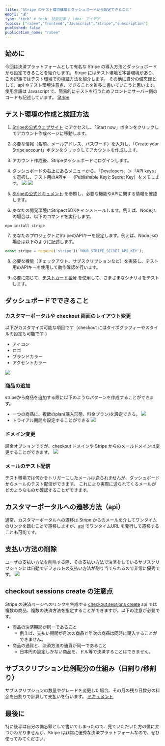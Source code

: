 ```yaml
---
title: "Stripe のテスト環境構築とダッシュボードから設定できること"
emoji: "💰"
type: "tech" # tech: 技術記事 / idea: アイデア
topics: ["rabee","frontend","Javascript","Stripe","subscription"]
published: false
publication_name: "rabee"
---
```


## 始めに
今回は決済プラットフォームとして有名な Stripe の導入方法とダッシュボードから設定できることを紹介します。
Stripe にはテスト環境と本番環境があり、この記事ではテスト環境での検証方法を紹介します。
その他に自分の備忘録として、api やテスト環境注意点、できることを雑多に書いていこうと思います。
使用言語は Javascript で、簡易的にテストを行うためフロントにサーバー側のコードも記述しています。
[Stripe](https://stripe.com/jp?utm_campaign=JP_JA_Search_Brand_Stripe_EXA-19310753508&utm_medium=cpc&utm_source=google&ad_content=643624446228&utm_term=stripe&utm_matchtype=e&utm_adposition=&utm_device=c&gclid=Cj0KCQjwu-KiBhCsARIsAPztUF0xrl2UQXkmq27O6QBNdDw_wV4EW0WaFQkiMG-UDsZ0Ey_L7cZ4JvwaApRMEALw_wcB)

## テスト環境の作成と検証方法
1. [Stripeの公式ウェブサイト](https://stripe.com/) にアクセスし、「Start now」ボタンをクリックしてアカウント作成ページに移動します。

2. 必要な情報（名前、メールアドレス、パスワード）を入力し、「Create your Stripe account」ボタンをクリックしてアカウントを作成します。

3. アカウント作成後、Stripeダッシュボードにログインします。

4. ダッシュボードの右上にあるメニューから、「Developers」＞「API keys」を選択し、テスト用のAPIキー（Publishable KeyとSecret Key）をメモします。
![](/images/2023-05-09-13-22-18.png)
![](/images/2023-05-09-13-25-16.png)

5. [Stripeの公式ドキュメント](https://stripe.com/docs) を参照し、必要な機能やAPIに関する情報を確認します。

6. あなたの開発環境にStripeのSDKをインストールします。例えば、Node.jsの場合は、以下のコマンドを実行します。

```
npm install stripe
```

7. あなたのプロジェクトにStripeのAPIキーを設定します。例えば、Node.jsの場合は以下のように記述します。

```javascript
const stripe = require('stripe')('YOUR_STRIPE_SECRET_API_KEY');
```

8. 必要な機能（チェックアウト、サブスクリプションなど）を実装し、テスト用のAPIキーを使用して動作確認を行います。

9. 必要に応じて、[テストカード番号](https://stripe.com/docs/testing#cards) を使用して、さまざまなシナリオをテストします。


## ダッシュボードでできること

### カスタマーポータルや checkout 画面のレイアウト変更
以下がカスタマイズ可能な項目です（checkout にはタイポグラフィーやスタイルの設定も可能です ）
- アイコン
- ロゴ
- ブランドカラー
- アクセントカラー

![](/images/2023-05-09-15-03-52.png)

### 商品の追加
stripeから商品を追加する際に以下のようなパターンを作成することができます。
- 一つの商品に、複数のplan(購入形態、料金プラン)を設定できる。
![](/images/2023-05-09-15-14-13.png)
- トライアル期間を設定することができる
![](/images/2023-05-09-15-14-39.png)

### ドメイン変更
課金オプションですが、checkout ドメインや Stripe からのメールドメインは変更することができます。
![](/images/2023-05-09-15-16-26.png)

### メールのテスト配信
テスト環境では何かをトリガーにしたメールは送られませんが、ダッシュボードからメールのテスト配信ができます。
これにより実際に送られてくるメールがどのようなものか確認することができます。

## カスタマーポータルへの遷移方法（api）
通常、カスタマーポータルへの遷移は Stripe からのメールを介してワンタイムのリンクを踏むことで遷移しますが、[api](https://stripe.com/docs/api/customer_portal/sessions/create) でワンタイムURL を発行して遷移することも可能です。

## 支払い方法の削除
ユーザの支払い方法を削除する際、その支払い方法で決済をしているサブスクリプションには自動でデフォルトの支払い方法が割り当てられるので非常に優秀です。
![](/images/2023-05-09-15-28-56.png)

## checkout sessions create の注意点
Stripe の決済ページへのリンクを生成する [checkout sessions create](https://stripe.com/docs/api/checkout/sessions/create) api では複数の商品、複数の決済方法を指定することができますが。以下の注意が必要です。
- 商品の決済期間が同一であること
  - 例えば、支払い期間が月次の商品と年次の商品は同時に購入することができません。
- 商品の通貨と、決済方法の通貨が同一であること
  - 日本円の設定しかない商品を、ドル等で決済することはできません。

## サブスクリプション比例配分の仕組み（日割り/秒割り）
サブスクリプションの数量やグレードを変更した場合、その月の残り日数分の料金を日割りで計算して支払いを行います。
[ドキュメント](https://stripe.com/docs/billing/subscriptions/prorations)

## 最後に
特に後半は自分の備忘録として書いてしまったので、見ていただいた方の役に立つかわかりませんが、Stripe は非常に優秀な決済プラットフォームなので、ぜひ使ってみてください。